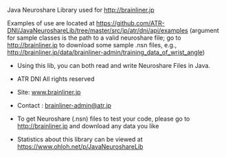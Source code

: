 Java Neuroshare Library used for http://brainliner.jp

Examples of use are located at https://github.com/ATR-DNI/JavaNeuroshareLib/tree/master/src/jp/atr/dni/api/examples
(argument for sample classes is the path to a valid neuroshare file; go to http://brainliner.jp to download some sample .nsn files, e.g., http://brainliner.jp/data/brainliner-admin/training_data_of_wrist_angle)

* Using this lib, you can both read and write Neuroshare Files in Java.


* ATR DNI All rights reserved
* Site: www.brainliner.jp
* Contact : brainliner-admin@atr.jp
* To get Neuroshare (.nsn) files to test your code, please go to http://brainliner.jp and download any data you like
* Statistics about this library can be viewed at https://www.ohloh.net/p/JavaNeuroshareLib